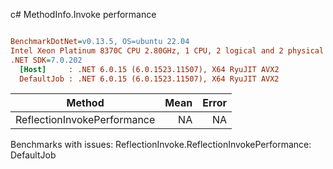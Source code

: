 c# MethodInfo.Invoke performance
``` ini

BenchmarkDotNet=v0.13.5, OS=ubuntu 22.04
Intel Xeon Platinum 8370C CPU 2.80GHz, 1 CPU, 2 logical and 2 physical cores
.NET SDK=7.0.202
  [Host]     : .NET 6.0.15 (6.0.1523.11507), X64 RyuJIT AVX2
  DefaultJob : .NET 6.0.15 (6.0.1523.11507), X64 RyuJIT AVX2


```
|                      Method | Mean | Error |
|---------------------------- |-----:|------:|
| ReflectionInvokePerformance |   NA |    NA |

Benchmarks with issues:
  ReflectionInvoke.ReflectionInvokePerformance: DefaultJob
